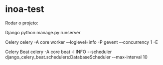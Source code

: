 # inoa-test


Rodar o projeto:

Django
python manage.py runserver


Celery
celery -A core worker --loglevel=info -P gevent --concurrency 1 -E


Celery Beat
celery -A core beat -l INFO --scheduler django_celery_beat.schedulers:DatabaseScheduler --max-interval 10
